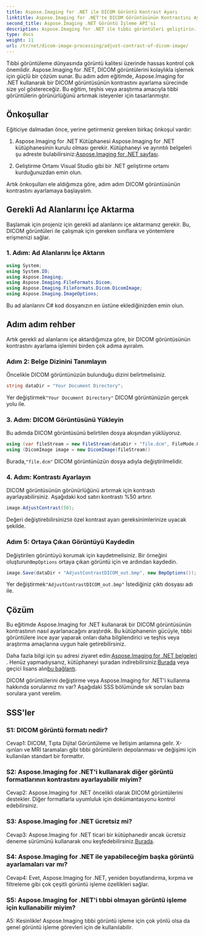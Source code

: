 ```yaml
---
title: Aspose.Imaging for .NET ile DICOM Görüntü Kontrast Ayarı
linktitle: Aspose.Imaging for .NET'te DICOM Görüntüsünün Kontrastını Ayarlayın
second_title: Aspose.Imaging .NET Görüntü İşleme API'si
description: Aspose.Imaging for .NET ile tıbbi görüntüleri geliştirin. DICOM görüntü kontrastını kolay adımlarla ayarlayın.
type: docs
weight: 11
url: /tr/net/dicom-image-processing/adjust-contrast-of-dicom-image/
---
```

Tıbbi görüntüleme dünyasında görüntü kalitesi üzerinde hassas kontrol çok önemlidir. Aspose.Imaging for .NET, DICOM görüntülerini kolaylıkla işlemek için güçlü bir çözüm sunar. Bu adım adım eğitimde, Aspose.Imaging for .NET kullanarak bir DICOM görüntüsünün kontrastını ayarlama sürecinde size yol göstereceğiz. Bu eğitim, teşhis veya araştırma amacıyla tıbbi görüntülerin görünürlüğünü artırmak isteyenler için tasarlanmıştır. 

## Önkoşullar

Eğiticiye dalmadan önce, yerine getirmeniz gereken birkaç önkoşul vardır:

1. Aspose.Imaging for .NET Kütüphanesi
 Aspose.Imaging for .NET kütüphanesinin kurulu olması gerekir. Kütüphaneyi ve ayrıntılı belgeleri şu adreste bulabilirsiniz:[Aspose.Imaging for .NET sayfası](https://reference.aspose.com/imaging/net/).

2. Geliştirme Ortamı
Visual Studio gibi bir .NET geliştirme ortamı kurduğunuzdan emin olun.

Artık önkoşulları ele aldığımıza göre, adım adım DICOM görüntüsünün kontrastını ayarlamaya başlayalım.

## Gerekli Ad Alanlarını İçe Aktarma

Başlamak için projeniz için gerekli ad alanlarını içe aktarmanız gerekir. Bu, DICOM görüntüleri ile çalışmak için gereken sınıflara ve yöntemlere erişmenizi sağlar.

### 1. Adım: Ad Alanlarını İçe Aktarın

```csharp
using System;
using System.IO;
using Aspose.Imaging;
using Aspose.Imaging.FileFormats.Dicom;
using Aspose.Imaging.FileFormats.Dicom.DicomImage;
using Aspose.Imaging.ImageOptions;
```

Bu ad alanlarını C# kod dosyanızın en üstüne eklediğinizden emin olun.

## Adım adım rehber

Artık gerekli ad alanlarını içe aktardığımıza göre, bir DICOM görüntüsünün kontrastını ayarlama işlemini birden çok adıma ayıralım.

### Adım 2: Belge Dizinini Tanımlayın

Öncelikle DICOM görüntünüzün bulunduğu dizini belirtmelisiniz.

```csharp
string dataDir = "Your Document Directory";
```

 Yer değiştirmek`"Your Document Directory"` DICOM görüntünüzün gerçek yolu ile.

### 3. Adım: DICOM Görüntüsünü Yükleyin

Bu adımda DICOM görüntüsünü belirtilen dosya akışından yüklüyoruz.

```csharp
using (var fileStream = new FileStream(dataDir + "file.dcm", FileMode.Open, FileAccess.Read))
using (DicomImage image = new DicomImage(fileStream))
```

 Burada,`"file.dcm"` DICOM görüntünüzün dosya adıyla değiştirilmelidir.

### 4. Adım: Kontrastı Ayarlayın

DICOM görüntüsünün görünürlüğünü artırmak için kontrastı ayarlayabilirsiniz. Aşağıdaki kod satırı kontrastı %50 artırır.

```csharp
image.AdjustContrast(50);
```

 Değeri değiştirebilirsiniz`50` özel kontrast ayarı gereksinimlerinize uyacak şekilde.

### Adım 5: Ortaya Çıkan Görüntüyü Kaydedin

 Değiştirilen görüntüyü korumak için kaydetmelisiniz. Bir örneğini oluşturun`BmpOptions` ortaya çıkan görüntü için ve ardından kaydedin.

```csharp
image.Save(dataDir + "AdjustContrastDICOM_out.bmp", new BmpOptions());
```

 Yer değiştirmek`"AdjustContrastDICOM_out.bmp"` İstediğiniz çıktı dosyası adı ile.

## Çözüm

Bu eğitimde Aspose.Imaging for .NET kullanarak bir DICOM görüntüsünün kontrastının nasıl ayarlanacağını araştırdık. Bu kütüphanenin gücüyle, tıbbi görüntülere ince ayar yaparak onları daha bilgilendirici ve teşhis veya araştırma amaçlarına uygun hale getirebilirsiniz.

 Daha fazla bilgi için şu adresi ziyaret edin:[Aspose.Imaging for .NET belgeleri](https://reference.aspose.com/imaging/net/) . Henüz yapmadıysanız, kütüphaneyi şuradan indirebilirsiniz:[Burada](https://releases.aspose.com/imaging/net/) veya geçici lisans alın[bu bağlantı](https://purchase.aspose.com/temporary-license/).

DICOM görüntülerini değiştirme veya Aspose.Imaging for .NET'i kullanma hakkında sorularınız mı var? Aşağıdaki SSS bölümünde sık sorulan bazı sorulara yanıt verelim.

## SSS'ler

### S1: DICOM görüntü formatı nedir?

Cevap1: DICOM, Tıpta Dijital Görüntüleme ve İletişim anlamına gelir. X-ışınları ve MRI taramaları gibi tıbbi görüntülerin depolanması ve değişimi için kullanılan standart bir formattır.

### S2: Aspose.Imaging for .NET'i kullanarak diğer görüntü formatlarının kontrastını ayarlayabilir miyim?

Cevap2: Aspose.Imaging for .NET öncelikli olarak DICOM görüntülerini destekler. Diğer formatlarla uyumluluk için dokümantasyonu kontrol edebilirsiniz.

### S3: Aspose.Imaging for .NET ücretsiz mi?

 Cevap3: Aspose.Imaging for .NET ticari bir kütüphanedir ancak ücretsiz deneme sürümünü kullanarak onu keşfedebilirsiniz.[Burada](https://releases.aspose.com/).

### S4: Aspose.Imaging for .NET ile yapabileceğim başka görüntü ayarlamaları var mı?

Cevap4: Evet, Aspose.Imaging for .NET, yeniden boyutlandırma, kırpma ve filtreleme gibi çok çeşitli görüntü işleme özellikleri sağlar.

### S5: Aspose.Imaging for .NET'i tıbbi olmayan görüntü işleme için kullanabilir miyim?

A5: Kesinlikle! Aspose.Imaging tıbbi görüntü işleme için çok yönlü olsa da genel görüntü işleme görevleri için de kullanılabilir.